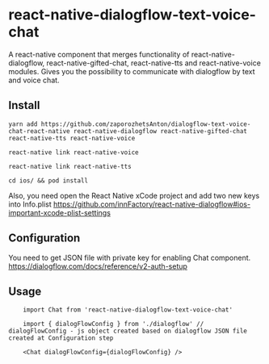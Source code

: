# react-native-dialogflow-text-voice-chat

A react-native component that merges functionality of react-native-dialogflow, react-native-gifted-chat, react-native-tts and react-native-voice modules. Gives you the possibility to communicate with dialogflow by text and voice chat.

## Install

```shell
yarn add https://github.com/zaporozhetsAnton/dialogflow-text-voice-chat-react-native react-native-dialogflow react-native-gifted-chat react-native-tts react-native-voice

react-native link react-native-voice

react-native link react-native-tts

cd ios/ && pod install
```

Also, you need open the React Native xCode project and add two new keys into Info.plist https://github.com/innFactory/react-native-dialogflow#ios-important-xcode-plist-settings

## Configuration

You need to get JSON file with private key for enabling Chat component. https://dialogflow.com/docs/reference/v2-auth-setup

## Usage

```shell
    import Chat from 'react-native-dialogflow-text-voice-chat'

    import { dialogFlowConfig } from './dialogflow' // dialogFlowConfig - js object created based on dialogflow JSON file created at Configuration step

    <Chat dialogFlowConfig={dialogFlowConfig} />
```
